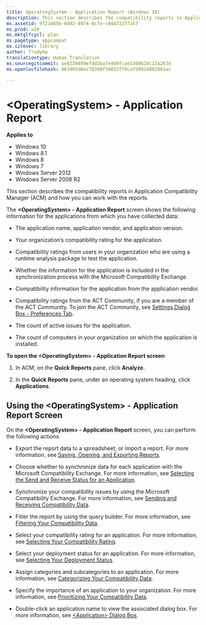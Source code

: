 ```yaml
---
title: OperatingSystem - Application Report (Windows 10)
description: This section describes the compatibility reports in Application Compatibility Manager (ACM) and how you can work with the reports.
ms.assetid: 9721485b-6092-4974-8cfe-c84472237a57
ms.prod: w10
ms.mktglfcycl: plan
ms.pagetype: appcompat
ms.sitesec: library
author: TrudyHa
translationtype: Human Translation
ms.sourcegitcommit: ae8220499efdd2bafe460fcae530d62dc13a2634
ms.openlocfilehash: d63405d0ec78308f34033ff9cafd8914862061ac

---
```


# &lt;OperatingSystem&gt; - Application Report


**Applies to**

-   Windows 10
-   Windows 8.1
-   Windows 8
-   Windows 7
-   Windows Server 2012
-   Windows Server 2008 R2

This section describes the compatibility reports in Application Compatibility Manager (ACM) and how you can work with the reports.

The **&lt;OperatingSystem&gt; - Application Report** screen shows the following information for the applications from which you have collected data:

-   The application name, application vendor, and application version.

-   Your organization’s compatibility rating for the application.

-   Compatibility ratings from users in your organization who are using a runtime analysis package to test the application.

-   Whether the information for the application is included in the synchronization process with the Microsoft Compatibility Exchange.

-   Compatibility information for the application from the application vendor.

-   Compatibility ratings from the ACT Community, if you are a member of the ACT Community. To join the ACT Community, see [Settings Dialog Box - Preferences Tab](act-settings-dialog-box-preferences-tab.md).

-   The count of active issues for the application.

-   The count of computers in your organization on which the application is installed.

**To open the &lt;OperatingSystem&gt; - Application Report screen**

1.  In ACM, on the **Quick Reports** pane, click **Analyze**.

2.  In the **Quick Reports** pane, under an operating system heading, click **Applications**.

## <a href="" id="using-the--operatingsystem----application-report-screen"></a>Using the &lt;OperatingSystem&gt; - Application Report Screen


On the **&lt;OperatingSystem&gt; - Application Report** screen, you can perform the following actions:

-   Export the report data to a spreadsheet, or import a report. For more information, see [Saving, Opening, and Exporting Reports](saving-opening-and-exporting-reports.md).

-   Choose whether to synchronize data for each application with the Microsoft Compatibility Exchange. For more information, see [Selecting the Send and Receive Status for an Application](selecting-the-send-and-receive-status-for-an-application.md).

-   Synchronize your compatibility issues by using the Microsoft Compatibility Exchange. For more information, see [Sending and Receiving Compatibility Data](sending-and-receiving-compatibility-data.md).

-   Filter the report by using the query builder. For more information, see [Filtering Your Compatibility Data](filtering-your-compatibility-data.md).

-   Select your compatibility rating for an application. For more information, see [Selecting Your Compatibility Rating](selecting-your-compatibility-rating.md).

-   Select your deployment status for an application. For more information, see [Selecting Your Deployment Status](selecting-your-deployment-status.md).

-   Assign categories and subcategories to an application. For more information, see [Categorizing Your Compatibility Data](categorizing-your-compatibility-data.md).

-   Specify the importance of an application to your organization. For more information, see [Prioritizing Your Compatibility Data](prioritizing-your-compatibility-data.md).

-   Double-click an application name to view the associated dialog box. For more information, see [&lt;Application&gt; Dialog Box](application-dialog-box.md).

 

 








<!--HONumber=Jun16_HO4-->


